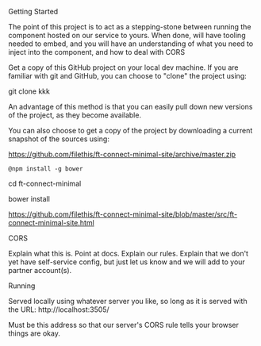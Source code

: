 Getting Started



The point of this project is to act as a stepping-stone between running the component hosted on our service to yours. When done, will have tooling needed to embed, and you will have an understanding of what you need to inject into the component, and how to deal with CORS

Get a copy of this GitHub project on your local dev machine. If you are familiar with git and GitHub, you can choose to "clone" the project using:

git clone kkk

An advantage of this method is that you can easily pull down new versions of the project, as they become available.

You can also choose to get a copy of the project by downloading a current snapshot of the sources using:

https://github.com/filethis/ft-connect-minimal-site/archive/master.zip







`@npm install -g bower`

cd ft-connect-minimal

bower install



https://github.com/filethis/ft-connect-minimal-site/blob/master/src/ft-connect-minimal-site.html



CORS

Explain what this is. Point at docs. Explain our rules. Explain that we don't yet have self-service config, but just let us know and we will add to your partner account(s).

Running

Served locally using whatever server you like, so long as it is served with the URL: http://localhost:3505/

Must be this address so that our server's CORS rule tells your browser things are okay.

